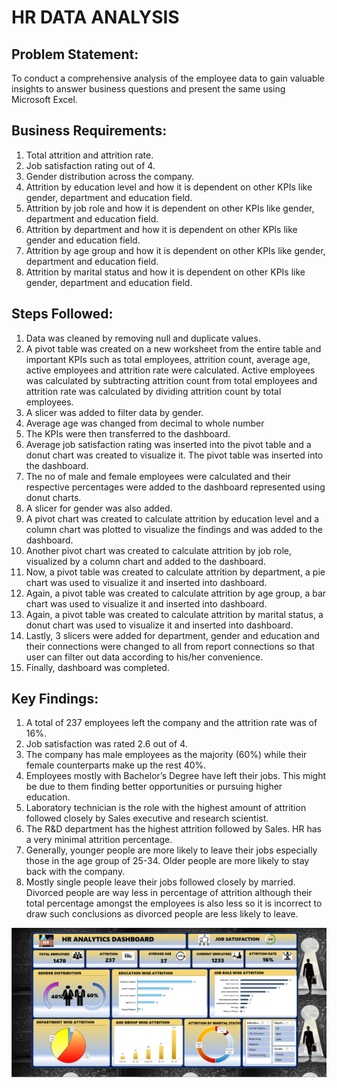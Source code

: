 # HR DATA ANALYSIS

## Problem Statement:
To conduct a comprehensive analysis of the employee data to gain valuable insights to answer business questions and present the same using Microsoft Excel.

## Business Requirements:
1.	Total attrition and attrition rate.
2.	Job satisfaction rating out of 4.
3.	Gender distribution across the company.
4.	Attrition by education level and how it is dependent on other KPIs like gender, department and education field.
5.	Attrition by job role and how it is dependent on other KPIs like gender, department and education field.
6.	Attrition by department and how it is dependent on other KPIs like gender and education field.
7.	Attrition by age group and how it is dependent on other KPIs like gender, department and education field.
8.	Attrition by marital status and how it is dependent on other KPIs like gender, department and education field.

## Steps Followed:
1.	Data was cleaned by removing null and duplicate values.
2.	A pivot table was created on a new worksheet from the entire table and important KPIs such as total employees, attrition count, average age, active employees and attrition rate were calculated. Active employees was calculated by subtracting attrition count from total employees and attrition rate was calculated by dividing attrition count by total employees.
3.	A slicer was added to filter data by gender.
4.	Average age was changed from decimal to whole number
5.	The KPIs were then transferred to the dashboard.
6.	Average job satisfaction rating was inserted into the pivot table and a donut chart was created to visualize it. The pivot table was inserted into the dashboard.
7.	The no of male and female employees were calculated and their respective percentages were added to the dashboard represented using donut charts.
8.	A slicer for gender was also added.
9.	A pivot chart was created to calculate attrition by education level and a column chart was plotted to visualize the findings and was added to the dashboard.
10.	Another pivot chart was created to calculate attrition by job role, visualized by a column chart and added to the dashboard.
11.	Now, a pivot table was created to calculate attrition by department, a pie chart was used to visualize it and inserted into dashboard.
12.	Again, a pivot table was created to calculate attrition by age group, a bar chart was used to visualize it and inserted into dashboard.
13.	Again, a pivot table was created to calculate attrition by marital status, a donut chart was used to visualize it and inserted into dashboard.
14.	Lastly, 3 slicers were added for department, gender and education and their connections were changed to all from report connections so that user can filter out data according to his/her convenience.
15.	Finally, dashboard was completed.

## Key Findings:
1.	A total of 237 employees left the company and the attrition rate was of 16%.
2.	Job satisfaction was rated 2.6 out of 4.
3.	The company has male employees as the majority (60%) while their female counterparts make up the rest 40%.
4.	Employees mostly with Bachelor’s Degree have left their jobs. This might be due to them finding better opportunities or pursuing higher education.
5.	 Laboratory technician is the role with the highest amount of attrition followed closely by Sales executive and research scientist.
6.	The R&D department has the highest attrition followed by Sales. HR has a very minimal attrition percentage.
7.	Generally, younger people are more likely to leave their jobs especially those in the age group of 25-34. Older people are more likely to stay back with the company.
8.	Mostly single people leave their jobs followed closely by married. Divorced people are way less in percentage of attrition although their total percentage amongst the employees is also less so it is incorrect to draw such conclusions as divorced people are less likely to leave.

 ![Image Alt](https://github.com/Sujato-Dutta/HR-Data-Analysis/blob/f209256e3433dcc20ee05ecbfb2960215017800f/Dashboard.jpg)
